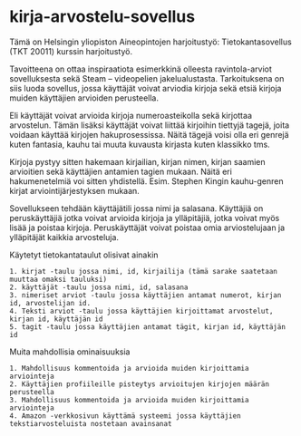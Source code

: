# kirja-arvostelu-sovellus
Tämä on Helsingin yliopiston Aineopintojen harjoitustyö: Tietokantasovellus (TKT 20011) kurssin harjoitustyö.

Tavoitteena on ottaa inspiraatiota esimerkkinä olleesta ravintola-arviot sovelluksesta sekä Steam – videopelien jakelualustasta. Tarkoituksena on siis luoda sovellus, jossa käyttäjät voivat arviodia kirjoja sekä etsiä kirjoja muiden käyttäjien arvioiden perusteella. 

Eli käyttäjät voivat arvioida kirjoja numeroasteikolla sekä kirjottaa arvostelun. Tämän lisäksi käyttäjät voivat liittää kirjoihin tiettyjä tagejä, joita voidaan käyttää kirjojen hakuprosessissa. Näitä tägejä voisi olla eri genrejä kuten fantasia, kauhu tai muuta kuvausta kirjasta kuten klassikko tms.

Kirjoja pystyy sitten hakemaan kirjailian, kirjan nimen, kirjan saamien arvioitien sekä käyttäjien antamien tagien mukaan. Näitä eri hakumenetelmiä voi sitten yhdistellä. Esim. Stephen Kingin kauhu-genren kirjat arviointijärjestyksen mukaan.

Sovellukseen tehdään käyttäjätili jossa nimi ja salasana. Käyttäjiä on peruskäyttäjiä jotka voivat arvioida kirjoja ja ylläpitäjiä, jotka voivat myös lisää ja poistaa kirjoja. Peruskäyttäjät voivat poistaa omia arviostelujaan ja ylläpitäjät kaikkia arvosteluja.

Käytetyt tietokantataulut olisivat ainakin

    1. kirjat -taulu jossa nimi, id, kirjailija (tämä sarake saatetaan muuttaa omaksi tauluksi)
    2. käyttäjät -taulu jossa nimi, id, salasana
    3. nimeriset arviot -taulu jossa käyttäjien antamat numerot, kirjan id, arvostelijan id.
    4. Teksti arviot -taulu jossa käyttäjien kirjoittamat arvostelut, kirjan id, käyttäjän id
    5. tagit -taulu jossa käyttäjien antamat tägit, kirjan id, käyttäjän id
    
Muita mahdollisia ominaisuuksia

    1. Mahdollisuus kommentoida ja arvioida muiden kirjoittamia arviointeja
    2. Käyttäjien profiileille pisteytys arvioitujen kirjojen määrän perusteella
    3. Mahdollisuus kommentoida ja arvioida muiden kirjoittamia arviointeja
    4. Amazon -verkkosivun käyttämä systeemi jossa käyttäjien tekstiarvosteluista nostetaan avainsanat
